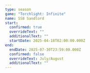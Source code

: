 ```yaml
---
type: season
game: "Torchlight: Infinite"
name: SS8 Sandlord
start:
  confirmed: true
  overrideText: ""
  additionalText: ""
  startDate: 2025-04-18T02:00:00.000Z
end:
  endDate: 2025-07-30T23:59:00.000Z
  confirmed: false
  overrideText: July/August
  additionalText: ""
---
```

